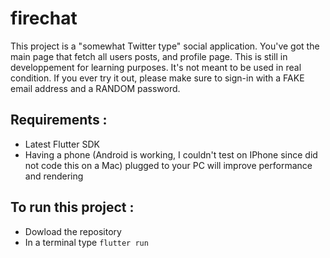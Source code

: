 # firechat

This project is a "somewhat Twitter type" social application. You've got the main page that fetch all users posts, and profile page. This is still in developpement for learning purposes. 
It's not meant to be used in real condition. If you ever try it out, please make sure to sign-in with a FAKE email address and a RANDOM password.

## Requirements :

- Latest Flutter SDK
- Having a phone (Android is working, I couldn't test on IPhone since did not code this on a Mac) plugged to your PC will improve performance and rendering
  
## To run this project :

- Dowload the repository
- In a terminal type ```flutter run``` 

